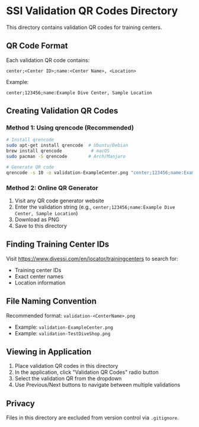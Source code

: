 # SSI Validation QR Codes Directory

This directory contains validation QR codes for training centers.

## QR Code Format

Each validation QR code contains:
```
center;<Center ID>;name:<Center Name>, <Location>
```

Example:
```
center;123456;name:Example Dive Center, Sample Location
```

## Creating Validation QR Codes

### Method 1: Using qrencode (Recommended)

```bash
# Install qrencode
sudo apt-get install qrencode  # Ubuntu/Debian
brew install qrencode           # macOS
sudo pacman -S qrencode        # Arch/Manjaro

# Generate QR code
qrencode -s 10 -o validation-ExampleCenter.png "center;123456;name:Example Dive Center, Sample Location"
```

### Method 2: Online QR Generator

1. Visit any QR code generator website
2. Enter the validation string (e.g., `center;123456;name:Example Dive Center, Sample Location`)
3. Download as PNG
4. Save to this directory

## Finding Training Center IDs

Visit https://www.divessi.com/en/locator/trainingcenters to search for:
- Training center IDs
- Exact center names
- Location information

## File Naming Convention

Recommended format: `validation-<CenterName>.png`
- Example: `validation-ExampleCenter.png`
- Example: `validation-TestDiveShop.png`

## Viewing in Application

1. Place validation QR codes in this directory
2. In the application, click "Validation QR Codes" radio button
3. Select the validation QR from the dropdown
4. Use Previous/Next buttons to navigate between multiple validations

## Privacy

Files in this directory are excluded from version control via `.gitignore`.